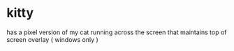 # kitty
has a pixel version of my cat running across the screen that maintains top of screen overlay ( windows only )
